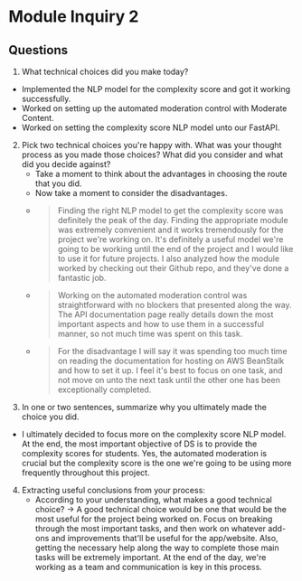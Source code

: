 # Module Inquiry 2

## Questions

1. What technical choices did you make today?
- Implemented the NLP model for the complexity score and got it working successfully. 
- Worked on setting up the automated moderation control with Moderate Content.
- Worked on setting the complexity score NLP model unto our FastAPI.
2. Pick two technical choices you're happy with. What was your thought process as you made those choices? What did you consider and what did you decide against?
    - Take a moment to think about the advantages in choosing the route that you did.
    - Now take a moment to consider the disadvantages.
    - > Finding the right NLP model to get the complexity score was definitely the peak of the day. Finding the appropriate module was extremely convenient and it works tremendously for the project we're working on. It's definitely a useful model we're going to be working until the end of the project and I would like to use it for future projects. I also analyzed how the module worked by checking out their Github repo, and they've done a fantastic job.
    - > Working on the automated moderation control was straightforward with no blockers that presented along the way. The API documentation page really details down the most important aspects and how to use them in a successful manner, so not much time was spent on this task.
    - > For the disadvantage I will say it was spending too much time on reading the documentation for hosting on AWS BeanStalk and how to set it up. I feel it's best to focus on one task, and not move on unto the next task until the other one has been exceptionally completed.
3. In one or two sentences, summarize why you ultimately made the choice you did.
- I ultimately decided to focus more on the complexity score NLP model. At the end, the most important objective of DS is to provide the complexity scores for students. Yes, the automated moderation is crucial but the complexity score is the one we're going to be using more frequently throughout this project.
4. Extracting useful conclusions from your process: 
    - According to your understanding, what makes a good technical choice?
    -> A good technical choice would be one that would be the most useful for the project being worked on. Focus on breaking through the most important tasks, and then work on whatever add-ons and improvements that'll be useful for the app/website. Also, getting the necessary help along the way to complete those main tasks will be extremely important. At the end of the day, we're working as a team and communication is key in this process.
